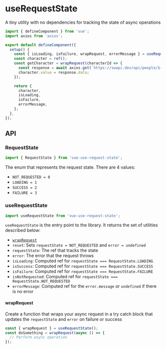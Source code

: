 # useRequestState

A tiny utility with no dependencies for tracking the state of async operations

```ts
import { defineComponent } from 'vue';
import axios from 'axios';

export default defineComponent({
  setup() {
    const { isLoading, isFailure, wrapRequest, errorMessage } = useRequestState();
    const character = ref();
    const getCharacter = wrapRequest(characterId => {
      const response = await axios.get(`https://swapi.dev/api/people/${characterId}`);
      character.value = response.data;
    });

    return {
      character,
      isLoading,
      isFailure,
      errorMessage,
    };
  },
});
```

## API

### RequestState

```ts
import { RequestState } from 'vue-use-request-state';
```

The enum that represents the request state. There are 4 values:

- `NOT_REQUESTED = 0`
- `LOADING = 1`
- `SUCCESS = 2`
- `FAILURE = 3`

### useRequestState

```ts
import useRequestState from 'vue-use-request-state';
```

`useRequestState` is the entry point to the library. It returns the set of utilities described below:

- [`wrapRequest`](#wrapRequest)
- `reset`: Sets `requestState = NOT_REQUESTED` and `error = undefined`
- `requestState`: The ref that tracks the state
- `error`: The error that the request throws
- `isLoading`: Computed ref for `requestState === RequestState.LOADING`
- `isSuccess`: Computed ref for `requestState === RequestState.SUCCESS`
- `isFailure`: Computed ref for `requestState === RequestState.FAILURE`
- `isNotRequested`: Computed ref for `requestState === RequestState.NOT_REQUESTED`
- `errorMessage`: Computed ref for the `error.message` or `undefined` if there is no error

#### wrapRequest

Create a function that wraps your async request in a try catch block that updates the `requestState` and `error` on failure or success

```ts
const { wrapRequest } = useRequestState();
const doSomething = wrapRequest(async () => {
  // Perform async operation
});
```
